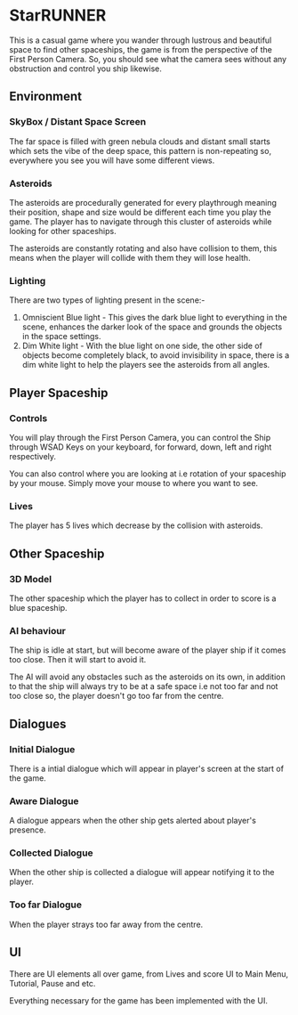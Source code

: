 # StarRUNNER

This is a casual game where you wander through lustrous and beautiful space to find other spaceships, the game is from the perspective of the First Person Camera. So, you should see what the camera sees without any obstruction and control you ship likewise. 

## Environment

### SkyBox / Distant Space Screen
The far space is filled with green nebula clouds and distant small starts which sets the vibe of the deep space, this pattern is non-repeating so, everywhere you see you will have some different views.

### Asteroids
The asteroids are procedurally generated for every playthrough meaning their position, shape and size would be different each time you play the game. The player has to navigate through this cluster of asteroids while looking for other spaceships.

The asteroids are constantly rotating and also have collision to them, this means when the player will collide with them they will lose health. 

### Lighting
There are two types of lighting present in the scene:- 
1. Omniscient Blue light - This gives the dark blue light to everything in the scene, enhances the darker look of the space and grounds the objects in the space settings. 
2. Dim White light - With the blue light on one side, the other side of objects become completely black, to avoid invisibility in space, there is a dim white light to help the players see the asteroids from all angles.  

## Player Spaceship 
### Controls
You will play through the First Person Camera, you can control the Ship through WSAD Keys on your keyboard, for forward, down, left and right respectively.

You can also control where you are looking at i.e rotation of your spaceship by your mouse. Simply move your mouse to where you want to see. 

### Lives
The player has 5 lives which decrease by the collision with asteroids.

## Other Spaceship
### 3D Model 
The other spaceship which the player has to collect in order to score is a blue spaceship.
### AI behaviour
The ship is idle at start, but will become aware of the player ship if it comes too close. Then it will start to avoid it. 

The AI will avoid any obstacles such as the asteroids on its own, in addition to that the ship will always try to be at a safe space i.e not too far and not too close so, the player doesn't go too far from the centre. 

## Dialogues 
### Initial Dialogue 
There is a intial dialogue which will appear in player's screen at the start of the game. 
### Aware Dialogue 
A dialogue appears when the other ship gets alerted about player's presence. 
### Collected Dialogue 
When the other ship is collected a dialogue will appear notifying it to the player.
### Too far Dialogue 
When the player strays too far away from the centre.

## UI
There are UI elements all over game, from Lives and score UI to Main Menu, Tutorial, Pause and etc. 

Everything necessary for the game has been implemented with the UI.